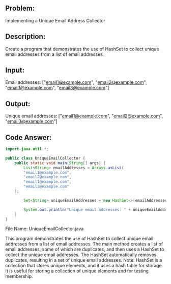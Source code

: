## Problem: 
Implementing a Unique Email Address Collector

## Description: 
Create a program that demonstrates the use of HashSet to collect unique email addresses from a list of email addresses.

## Input:

Email addresses: ["email1@example.com", "email2@example.com", "email1@example.com", "email3@example.com"]

## Output:

Unique email addresses: ["email1@example.com", "email2@example.com", "email3@example.com"]

## Code Answer:
```Java
import java.util.*;

public class UniqueEmailCollector {
    public static void main(String[] args) {
        List<String> emailAddresses = Arrays.asList(
        "email1@example.com",
        "email2@example.com",
        "email1@example.com",
        "email3@example.com"
    );

        Set<String> uniqueEmailAddresses = new HashSet<>(emailAddresses);

        System.out.println("Unique email addresses: " + uniqueEmailAddresses);
    }
}
```

File Name: UniqueEmailCollector.java

This program demonstrates the use of HashSet to collect unique email addresses from a list of email addresses. The main method creates a list of email addresses, some of which are duplicates, and then uses a HashSet to collect the unique email addresses. The HashSet automatically removes duplicates, resulting in a set of unique email addresses.
Note: HashSet is a collection that stores unique elements, and it uses a hash table for storage. It is useful for storing a collection of unique elements and for testing membership.